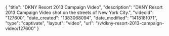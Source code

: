 {
    "title": "DKNY Resort 2013 Campaign Video",
    "description": "DKNY Resort 2013 Campaign Video shot on the streets of New York City.",
    "videoid": "127600",
    "date_created": "1383068094",
    "date_modified": "1418181071",
    "type": "captivate",
    "layout": "video",
    "url": "\/v\/dkny-resort-2013-campaign-video\/127600"
}